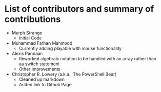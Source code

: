 # List of contributors and summary of contributions

- Murph Strange
  - Initial Code
- Muhammad Farhan Mahmood
  - Currently adding playable with mouse functionality
- Alexis Pandaan
  - Reworked algebraic notation to be handled with an array rather than aa switch statement
  - Other improvements
- Christopher R. Lowery (a.k.a., The PowerShell Bear)
  - Cleaned up markdown
  - Added link to Github Page